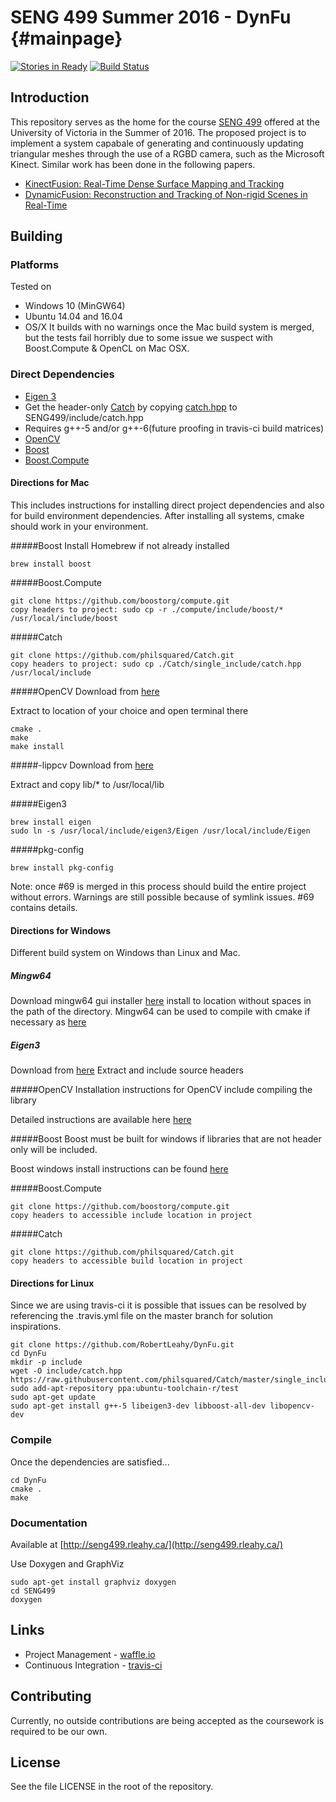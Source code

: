 # SENG 499 Summer 2016 - DynFu {#mainpage}
[![Stories in Ready](https://badge.waffle.io/RobertLeahy/DynFu.png?label=ready&title=Ready)](http://waffle.io/RobertLeahy/DynFu)
[![Build Status](https://travis-ci.com/RobertLeahy/DynFu.svg?token=E1Ypp9btW9nWJKJqzctp&branch=master)](https://travis-ci.com/RobertLeahy/DynFu)

## Introduction
This repository serves as the home for the course [SENG 499](http://www.ece.uvic.ca/~elec499/) offered at the University of Victoria in the Summer of 2016. The proposed project is to implement a system capabale of generating and continuously updating triangular meshes through the use of a RGBD camera, such as the Microsoft Kinect. Similar work has been done in the following papers.
* [KinectFusion: Real-Time Dense Surface Mapping and Tracking](http://homes.cs.washington.edu/~newcombe/papers/newcombe_etal_ismar2011.pdf)
* [DynamicFusion: Reconstruction and Tracking of Non-rigid Scenes in Real-Time](http://grail.cs.washington.edu/projects/dynamicfusion/papers/DynamicFusion.pdf)

## Building

### Platforms
Tested on
* Windows 10 (MinGW64)
* Ubuntu 14.04 and 16.04
* OS/X It builds with no warnings once the Mac build system is merged, but the tests fail horribly due to some issue we suspect with Boost.Compute & OpenCL on Mac OSX.

### Direct Dependencies
* [Eigen 3](http://eigen.tuxfamily.org/index.php?title=Main_Page)
* Get the header-only [Catch](https://github.com/philsquared/Catch) by copying [catch.hpp](https://raw.githubusercontent.com/philsquared/Catch/master/single_include/catch.hpp) to SENG499/include/catch.hpp
* Requires g++-5 and/or g++-6(future proofing in travis-ci build matrices)
* [OpenCV](http://opencv.org/)
* [Boost](http://www.boost.org/)
* [Boost.Compute](https://github.com/boostorg/compute)

#### Directions for Mac
This includes instructions for installing direct project dependencies and also for build environment dependencies.
After installing all systems, cmake should work in your environment. 

#####Boost
Install Homebrew if not already installed
```
brew install boost
```
#####Boost.Compute
```
git clone https://github.com/boostorg/compute.git
copy headers to project: sudo cp -r ./compute/include/boost/* /usr/local/include/boost
```
#####Catch
```
git clone https://github.com/philsquared/Catch.git
copy headers to project: sudo cp ./Catch/single_include/catch.hpp /usr/local/include
```
#####OpenCV
Download from [here](http://opencv.org/downloads.html)

Extract to location of your choice and open terminal there
```
cmake .
make 
make install
```
#####-lippcv
Download from [here](https://sourceforge.net/projects/opencvlibrary/files/3rdparty/ippicv/)

Extract and copy lib/* to /usr/local/lib

#####Eigen3
```
brew install eigen
sudo ln -s /usr/local/include/eigen3/Eigen /usr/local/include/Eigen
```
#####pkg-config
```
brew install pkg-config
```

Note: once #69 is merged in this process should  build the entire project without errors. Warnings are still possible because of symlink issues. #69 contains details.

#### Directions for Windows
Different build system on Windows than Linux and Mac. 

##### Mingw64
Download mingw64 gui installer [here](https://sourceforge.net/projects/mingw/files/latest/download)
install to location without spaces in the path of the directory.
Mingw64 can be used to compile with cmake if necessary as [here](http://stackoverflow.com/questions/4101456/running-cmake-on-windows)

##### Eigen3
Download from [here](http://eigen.tuxfamily.org/index.php?title=Main_Page#Download)
Extract and include source headers

#####OpenCV 
Installation instructions for OpenCV include compiling the library

Detailed instructions are available here [here](http://docs.opencv.org/2.4/doc/tutorials/introduction/windows_install/windows_install.html#cpptutwindowsmakeown)

#####Boost
Boost must be built for windows if libraries that are not header only will be included.

Boost windows install instructions can be found [here](http://www.boost.org/doc/libs/1_61_0/more/getting_started/windows.html)

#####Boost.Compute
```
git clone https://github.com/boostorg/compute.git
copy headers to accessible include location in project
```
#####Catch
```
git clone https://github.com/philsquared/Catch.git
copy headers to accessible build location in project
```

#### Directions for Linux
Since we are using travis-ci it is possible that issues can be resolved by referencing the .travis.yml file on the master branch for solution inspirations. 

```
git clone https://github.com/RobertLeahy/DynFu.git
cd DynFu
mkdir -p include
wget -O include/catch.hpp https://raw.githubusercontent.com/philsquared/Catch/master/single_include/catch.hpp
sudo add-apt-repository ppa:ubuntu-toolchain-r/test
sudo apt-get update
sudo apt-get install g++-5 libeigen3-dev libboost-all-dev libopencv-dev

```

### Compile
Once the dependencies are satisfied...
```
cd DynFu
cmake .
make
```

### Documentation

Available at [http://seng499.rleahy.ca/](http://seng499.rleahy.ca/)

Use Doxygen and GraphViz
```
sudo apt-get install graphviz doxygen
cd SENG499
doxygen
```

## Links
* Project Management - [waffle.io](https://waffle.io/RobertLeahy/DynFu)
* Continuous Integration - [travis-ci](https://travis-ci.org/RobertLeahy/DynFu/)

## Contributing
Currently, no outside contributions are being accepted as the coursework is required to be our own.

## License
See the file LICENSE in the root of the repository.
